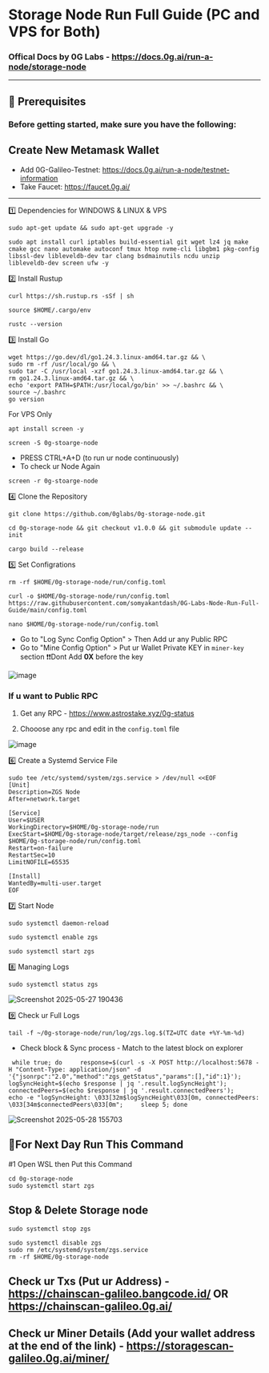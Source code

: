 # Storage Node Run Full Guide (PC and VPS for Both)

### Offical Docs by 0G Labs - https://docs.0g.ai/run-a-node/storage-node

----

## 🧰 Prerequisites
### Before getting started, make sure you have the following:
	
Create New Metamask Wallet
-------
 * Add 0G-Galileo-Testnet: https://docs.0g.ai/run-a-node/testnet-information
 * Take Faucet: https://faucet.0g.ai/

---

1️⃣ Dependencies for WINDOWS & LINUX & VPS
```
sudo apt-get update && sudo apt-get upgrade -y
```
```
sudo apt install curl iptables build-essential git wget lz4 jq make cmake gcc nano automake autoconf tmux htop nvme-cli libgbm1 pkg-config libssl-dev libleveldb-dev tar clang bsdmainutils ncdu unzip libleveldb-dev screen ufw -y
```

2️⃣ Install Rustup
```
curl https://sh.rustup.rs -sSf | sh
```
```
source $HOME/.cargo/env
```
```
rustc --version
```


3️⃣ Install Go
```
wget https://go.dev/dl/go1.24.3.linux-amd64.tar.gz && \
sudo rm -rf /usr/local/go && \
sudo tar -C /usr/local -xzf go1.24.3.linux-amd64.tar.gz && \
rm go1.24.3.linux-amd64.tar.gz && \
echo 'export PATH=$PATH:/usr/local/go/bin' >> ~/.bashrc && \
source ~/.bashrc
go version
```

For VPS Only
```
apt install screen -y
```
```
screen -S 0g-stoarge-node
```
- PRESS CTRL+A+D (to run ur node continuously)
- To check ur Node Again
```
screen -r 0g-stoarge-node
```

4️⃣ Clone the Repository
```
git clone https://github.com/0glabs/0g-storage-node.git
```
```
cd 0g-storage-node && git checkout v1.0.0 && git submodule update --init
```
```
cargo build --release
```

5️⃣ Set Configrations
```
rm -rf $HOME/0g-storage-node/run/config.toml
```
```
curl -o $HOME/0g-storage-node/run/config.toml https://raw.githubusercontent.com/somyakantdash/0G-Labs-Node-Run-Full-Guide/main/config.toml
```
```
nano $HOME/0g-storage-node/run/config.toml
```

* Go to "Log Sync Config Option" > Then Add ur any Public RPC
* Go to "Mine Config Option" > Put ur Wallet Private KEY in `miner-key` section ❗❗Dont Add **0X** before the key

![image](https://github.com/user-attachments/assets/a513812f-177e-4a74-83a9-1548c98f4556)

### If u want to Public RPC

1. Get any RPC - https://www.astrostake.xyz/0g-status

2. Chooose any rpc and edit in the `config.toml` file

![image](https://github.com/user-attachments/assets/44b682a5-45ce-4fc8-8c3a-7f2355f3b9ac)


6️⃣ Create a Systemd Service File
```
sudo tee /etc/systemd/system/zgs.service > /dev/null <<EOF
[Unit]
Description=ZGS Node
After=network.target

[Service]
User=$USER
WorkingDirectory=$HOME/0g-storage-node/run
ExecStart=$HOME/0g-storage-node/target/release/zgs_node --config $HOME/0g-storage-node/run/config.toml
Restart=on-failure
RestartSec=10
LimitNOFILE=65535

[Install]
WantedBy=multi-user.target
EOF
```

7️⃣ Start Node
```
sudo systemctl daemon-reload
```
```
sudo systemctl enable zgs
```
```
sudo systemctl start zgs
```


8️⃣ Managing Logs
```
sudo systemctl status zgs
```

![Screenshot 2025-05-27 190436](https://github.com/user-attachments/assets/3b01ab3f-8d43-43b3-9bf1-b2a8e870e1fe)


9️⃣ Check ur Full Logs
```
tail -f ~/0g-storage-node/run/log/zgs.log.$(TZ=UTC date +%Y-%m-%d)
```

* Check block & Sync process - Match to the latest block on explorer

```
 while true; do     response=$(curl -s -X POST http://localhost:5678 -H "Content-Type: application/json" -d '{"jsonrpc":"2.0","method":"zgs_getStatus","params":[],"id":1}');     logSyncHeight=$(echo $response | jq '.result.logSyncHeight');     connectedPeers=$(echo $response | jq '.result.connectedPeers');     echo -e "logSyncHeight: \033[32m$logSyncHeight\033[0m, connectedPeers: \033[34m$connectedPeers\033[0m";     sleep 5; done
```

![Screenshot 2025-05-28 155703](https://github.com/user-attachments/assets/ab97078b-2c2a-4328-aace-bc94982ab802)

## 🔶For Next Day Run This Command

#1 Open WSL then Put this Command 
```
cd 0g-storage-node
sudo systemctl start zgs
```

## Stop & Delete Storage node
```
sudo systemctl stop zgs
```
```
sudo systemctl disable zgs
sudo rm /etc/systemd/system/zgs.service
rm -rf $HOME/0g-storage-node
```

## Check ur Txs (Put ur Address) - https://chainscan-galileo.bangcode.id/ OR https://chainscan-galileo.0g.ai/

## Check ur Miner Details (Add your wallet address at the end of the link) - https://storagescan-galileo.0g.ai/miner/

